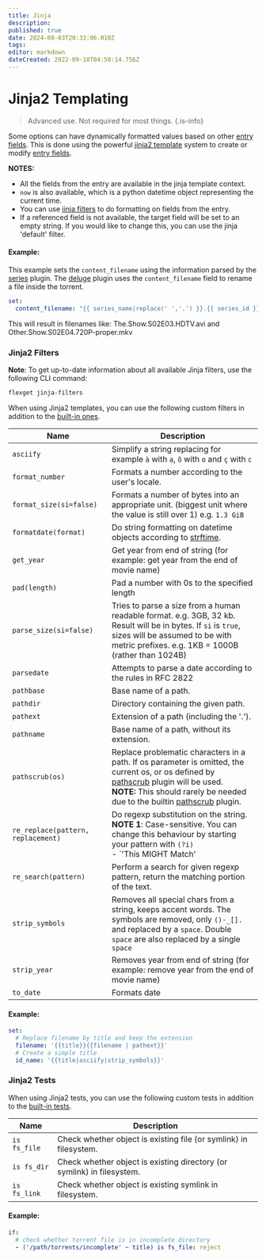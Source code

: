 ```yaml
---
title: Jinja
description: 
published: true
date: 2024-08-03T20:33:06.010Z
tags: 
editor: markdown
dateCreated: 2022-09-18T04:50:14.756Z
---
```


# Jinja2 Templating

> Advanced use. Not required for most things.
{.is-info}

Some options can have dynamically formatted values based on other [entry fields](/Entry). This is done using the powerful [jinja2 template](http://jinja.pocoo.org/docs/templates/) system to create or modify [entry fields](/Entry).

**NOTES:**

- All the fields from the entry are available in the jinja template context.
- `now` is also available, which is a python datetime object representing the current time.
- You can use [jinja filters](http://jinja.pocoo.org/docs/templates/#builtin-filters) to do formatting on fields from the entry.
- If a referenced field is not available, the target field will be set to an empty string. If you would like to change this, you can use the jinja 'default' filter.

#### Example:

This example sets the `content_filename` using the information parsed by the [series](/Plugins/series) plugin. The [deluge](/Plugins/deluge) plugin uses the `content_filename` field to rename a file inside the torrent.

```yaml
set:
  content_filename: "{{ series_name|replace(' ','.') }}.{{ series_id }}.{{ quality|upper }}{% if proper %}-proper{% endif %}"
```

This will result in filenames like: The.Show.S02E03.HDTV.avi and Other.Show.S02E04.720P-proper.mkv

### Jinja2 Filters
**Note**: To get up-to-date information about all available Jinja filters, use the following CLI command:
```bash
flexget jinja-filters
```

When using Jinja2 templates, you can use the following custom filters in addition to the [built-in ones](https://jinja.palletsprojects.com/en/latest/templates/#list-of-builtin-filters).

|Name|Description|
|---|---|
|`asciify`|Simplify a string replacing for example `à` with `a`, `õ` with `o` and `ç` with `c`
|`format_number`|Formats a number according to the user's locale.
|`format_size(si=false)`| Formats a number of bytes into an appropriate unit. (biggest unit where the value is still over 1) e.g. `1.3 GiB`
|`formatdate(format)`| Do string formatting on datetime objects according to [strftime](http://strftime.org/).|
|`get_year`|Get year from end of string (for example: get year from the end of movie name)
|`pad(length)`| Pad a number with 0s to the specified length|
|`parse_size(si=false)`|Tries to parse a size from a human readable format. e.g. 3GB, 32 kb. Result will be in bytes. If `si` is `true`, sizes will be assumed to be with metric prefixes. e.g. 1KB = 1000B (rather than 1024B)|
|`parsedate`|Attempts to parse a date according to the rules in RFC 2822
|`pathbase`|Base name of a path.|
|`pathdir`| Directory containing the given path.|
|`pathext`|Extension of a path (including the '.').|
|`pathname`|Base name of a path, without its extension.|
|`pathscrub(os)`| Replace problematic characters in a path. If os parameter is omitted, the current os, or os defined by [pathscrub](/Plugins/pathscrub) plugin will be used.<br> **NOTE:** This should rarely be needed due to the builtin [pathscrub](/Plugins/pathscrub) plugin.
|`re_replace(pattern, replacement)`| Do regexp substitution on the string.<br>**NOTE 1**: Case-sensitive. You can change this behaviour by starting your pattern with `(?i)`<br>- `'This MIGHT Match'|re_replace('might', 'WON’T')`<br>- `'This MIGHT Match'|re_replace('(?i)might', 'WILL')`<br>**NOTE 2:** Captured groups can be accessed in the replacement string by using backreferences:<br>- `\\1` when enclosed with apostrophes or `\\\\1` when enclosed with quotes<br>- `\g<1>` when enclosed with either apostrophes or quotes|
|`re_search(pattern)`|Perform a search for given regexp pattern, return the matching portion of the text.
|`strip_symbols`|Removes all special chars from a string, keeps accent words. The symbols are removed, only `()-_[].` and replaced by a `space`. Double `space` are also replaced by a single `space`
|`strip_year`|Removes year from end of string (for example: remove year from the end of movie name)
|`to_date`|Formats date


#### Example:

```yaml
set:
  # Replace filename by title and keep the extension
  filename: '{{title}}{{filename | pathext}}'
  # Create a simple title
  id_name: '{{title|asciify|strip_symbols}}'
```
### Jinja2 Tests
When using Jinja2 tests, you can use the following custom tests in addition to the [built-in tests](http://jinja.pocoo.org/docs/dev/templates/#list-of-builtin-tests).

|Name|Description|
|---|---|
|`is fs_file`|Check whether object is existing file (or symlink) in filesystem.|
|`is fs_dir`|Check whether object is existing directory (or symlink) in filesystem.|
|`is fs_link`|Check whether object is existing symlink in filesystem.|
#### Example:

```YAML
if:
  # check whether torrent file is in incomplete directory
  - ('/path/torrents/incomplete' ~ title) is fs_file: reject
```
